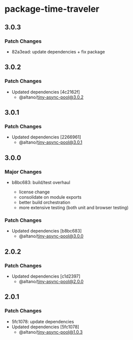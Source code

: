 # package-time-traveler

## 3.0.3

### Patch Changes

- 82a3ead: update dependencies + fix package

## 3.0.2

### Patch Changes

- Updated dependencies [4c2162f]
  - @altano/tiny-async-pool@3.0.2

## 3.0.1

### Patch Changes

- Updated dependencies [2266961]
  - @altano/tiny-async-pool@3.0.1

## 3.0.0

### Major Changes

- b8bc683: build/test overhaul

  - license change
  - consolidate on module exports
  - better build orchestration
  - more extensive testing (both unit and browser testing)

### Patch Changes

- Updated dependencies [b8bc683]
  - @altano/tiny-async-pool@3.0.0

## 2.0.2

### Patch Changes

- Updated dependencies [c1d2397]
  - @altano/tiny-async-pool@2.0.0

## 2.0.1

### Patch Changes

- 5fc1078: update dependencies
- Updated dependencies [5fc1078]
  - @altano/tiny-async-pool@1.0.3
